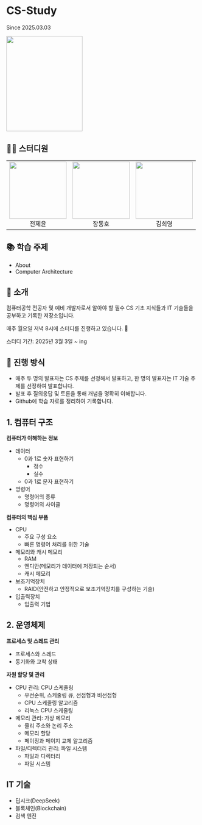 # CS-Study

Since 2025.03.03

<img src="https://contents.kyobobook.co.kr/sih/fit-in/458x0/pdt/9791169212540.jpg" width="200" height="250"/>

## 👨‍💻 스터디원

<table style="border: none;">
  <tr>
    <td align="center" style="border: none;"><img src="https://github.com/user-attachments/assets/586301db-73c1-4220-af97-7927968cbede" width="150" height="150"/><br/>전제윤</td>
    <td align="center" style="border: none;"><img src="https://github.com/user-attachments/assets/8229218f-ebde-47a8-bf73-14ece4efe787" width="150" height="150"/><br/>장동호</td>
    <td align="center" style="border: none;"><img src="https://github.com/user-attachments/assets/b742962b-fd33-492e-86a5-7e0529f14501" width="150" height="150"/><br/>김희영</td>
</table>

## 📚 학습 주제

- About
- Computer Architecture

## 📖 소개

컴퓨터공학 전공자 및 예비 개발자로서 알아야 할 필수 CS 기초 지식들과 IT 기술들을 공부하고 기록한 저장소입니다.

매주 월요일 저녁 8시에 스터디를 진행하고 있습니다. 🌙

스터디 기간: 2025년 3월 3일 ~ ing

## 📝 진행 방식

- 매주 두 명의 발표자는 CS 주제를 선정해서 발표하고, 한 명의 발표자는 IT 기술 주제를 선정하여 발표합니다.
- 발표 후 질의응답 및 토론을 통해 개념을 명확히 이해합니다.
- Github에 학습 자료를 정리하여 기록합니다.

## 1. 컴퓨터 구조

**컴퓨터가 이해하는 정보**

- 데이터
  - 0과 1로 숫자 표현하기
    - 정수
    - 실수
  - 0과 1로 문자 표현하기
- 명령어
  - 명령어의 종류
  - 명령어의 사이클

**컴퓨터의 핵심 부품**

- CPU
  - 주요 구성 요소
  - 빠른 명령어 처리를 위한 기술
- 메모리와 캐시 메모리
  - RAM
  - 엔디안(메모리가 데이터에 저장되는 순서)
  - 캐시 메모리
- 보조기억장치
  - RAID(안전하고 안정적으로 보조기억장치를 구성하는 기술)
- 입출력장치
  - 입출력 기법

## 2. 운영체제

**프로세스 및 스레드 관리**
- 프로세스와 스레드
- 동기화와 교착 상태

**자원 할당 및 관리**
- CPU 관리: CPU 스케줄링
  - 우선순위, 스케줄링 큐, 선점형과 비선점형
  - CPU 스케줄링 알고리즘
  - 리눅스 CPU 스케줄링
- 메모리 관리: 가상 메모리
  - 물리 주소와 논리 주소
  - 메모리 할당
  - 페이징과 페이지 교체 알고리즘
- 파일/디렉터리 관리: 파일 시스템
  - 파일과 디렉터리
  - 파일 시스템 


## IT 기술

- 딥시크(DeepSeek)
- 블록체인(Blockchain)
- 검색 엔진
